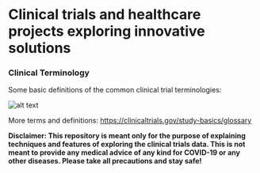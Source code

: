 # Clinical trials and healthcare projects exploring innovative solutions

### Clinical Terminology
Some basic definitions of the common clinical trial terminologies:

![alt text](https://github.com/aussiekom/EDA-clinical-trials/blob/main/terminology.png)

More terms and definitions:
https://clinicaltrials.gov/study-basics/glossary



**Disclaimer: This repository is meant only for the purpose of explaining techniques and features of exploring the clinical trials data. This is not meant to provide any medical advice of any kind for COVID-19 or any other diseases. Please take all precautions and stay safe!**
